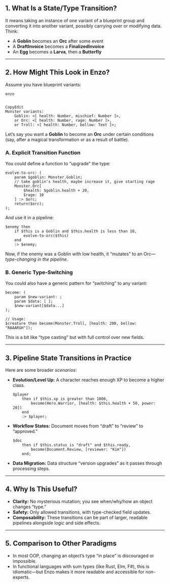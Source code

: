 ## 1. **What Is a State/Type Transition?**

It means taking an instance of one variant of a blueprint group and converting it into another variant, possibly carrying over or modifying data.
 Think:

- A **Goblin** becomes an **Orc** after some event
- A **DraftInvoice** becomes a **FinalizedInvoice**
- An **Egg** becomes a **Larva**, then a **Butterfly**

------

## 2. **How Might This Look in Enzo?**

Assume you have blueprint variants:

```
enzo


CopyEdit
Monster variants:
    Goblin: <[ health: Number, mischief: Number ]>,
    or Orc: <[ health: Number, rage: Number ]>,
    or Troll: <[ health: Number, bellow: Text ]>;
```

Let’s say you want a **Goblin** to become an **Orc** under certain conditions (say, after a magical transformation or as a result of battle).

### **A. Explicit Transition Function**

You could define a function to “upgrade” the type:

```
evolve-to-orc: (
    param $goblin: Monster.Goblin;
    // take goblin's health, maybe increase it, give starting rage
    Monster.Orc[
        $health: $goblin.health + 20,
        $rage: 10
    ] :> $orc;
    return($orc);
);
```

And use it in a pipeline:

```
$enemy then
    if $this is a Goblin and $this.health is less than 10,
        evolve-to-orc($this)
    end
    :> $enemy;
```

Now, if the enemy was a Goblin with low health, it “mutates” to an Orc—*type-changing in the pipeline*.

### **B. Generic Type-Switching**

You could also have a generic pattern for “switching” to any variant:

```
become: (
    param $new-variant: ;
    param $data: [ ];
    $new-variant[$data...]
);

// Usage:
$creature then become(Monster.Troll, [health: 200, bellow: "RAAARGH"]);
```

This is a bit like “type casting” but with full control over new fields.

------

## 3. **Pipeline State Transitions in Practice**

Here are some broader *scenarios*:

- **Evolution/Level Up:**
   A character reaches enough XP to become a higher class.

  ```
  $player
      then if $this.xp is greater than 1000,
          become(Hero.Warrior, [health: $this.health + 50, power: 20])
      end
      :> $player;
  ```

- **Workflow States:**
   Document moves from “draft” to “review” to “approved.”

  ```
  $doc
      then if $this.status is "draft" and $this.ready,
          become(Document.Review, [reviewer: "Kim"])
      end;
  ```

- **Data Migration:**
   Data structure “version upgrades” as it passes through processing steps.

------

## 4. **Why Is This Useful?**

- **Clarity:** No mysterious mutation; you see when/why/how an object changes “type.”
- **Safety:** Only allowed transitions, with type-checked field updates.
- **Composability:** These transitions can be part of larger, readable pipelines alongside logic and side effects.

------

## 5. **Comparison to Other Paradigms**

- In most OOP, changing an object’s type “in place” is discouraged or impossible.
- In functional languages with sum types (like Rust, Elm, F#), this is idiomatic—but Enzo makes it more readable and accessible for non-experts.